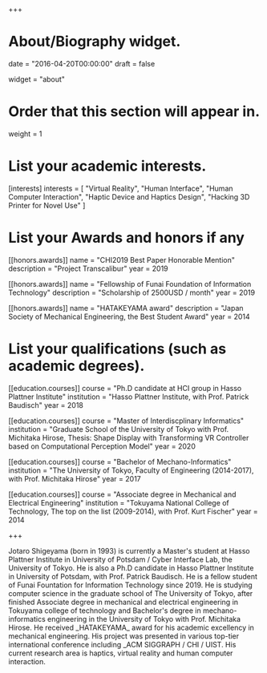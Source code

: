 +++
# About/Biography widget.

date = "2016-04-20T00:00:00"
draft = false

widget = "about"

# Order that this section will appear in.
weight = 1

# List your academic interests.
[interests]
  interests = [
    "Virtual Reality",
    "Human Interface",
    "Human Computer Interaction",
    "Haptic Device and Haptics Design",
    "Hacking 3D Printer for Novel Use"
  ]

# List your Awards and honors if any

[[honors.awards]]
  name = "CHI2019 Best Paper Honorable Mention"
  description = "Project Transcalibur"
  year = 2019

[[honors.awards]]
  name = "Fellowship of Funai Foundation of Information Technology"
  description = "Scholarship of 2500USD / month"
  year = 2019

[[honors.awards]]
  name = "HATAKEYAMA award"
  description = "Japan Society of Mechanical Engineering, the Best Student Award"
  year = 2014

# List your qualifications (such as academic degrees).

[[education.courses]]
  course = "Ph.D candidate at HCI group in Hasso Plattner Institute"
  institution = "Hasso Plattner Institute, with Prof. Patrick Baudisch"
  year = 2018

[[education.courses]]
  course = "Master of Interdiscplinary Informatics"
  institution = "Graduate School of the University of Tokyo with Prof. Michitaka Hirose, Thesis: Shape Display with Transforming VR Controller based on Computational Perception Model"
  year = 2020

[[education.courses]]
  course = "Bachelor of Mechano-Informatics"
  institution = "The University of Tokyo, Faculty of Engineering (2014-2017), with Prof. Michitaka Hirose"
  year = 2017

[[education.courses]]
  course = "Associate degree in Mechanical and Electrical Engineering"
  institution = "Tokuyama National College of Technology, The top on the list (2009-2014), with Prof. Kurt Fischer"
  year = 2014




+++ 
<!-- Your profile description here... -->
<p id='language_display'>
Jotaro Shigeyama (born in 1993) is currently a Master's student at Hasso Plattner Institute in University of Potsdam / Cyber Interface Lab, the University of Tokyo. He is also a Ph.D candidate in Hasso Plattner Institute in University of Potsdam, with Prof. Patrick Baudisch. 
He is a fellow student of Funai Fountation for Information Technology since 2019.
He is studying computer science in the graduate school of The University of Tokyo, after finished Associate degree in mechanical and electrical engineering in Tokuyama college of technology and Bachelor's degree in mechano-informatics engineering in the University of Tokyo with Prof. Michitaka Hirose.
He received _HATAKEYAMA_ award for his academic excellency in mechanical engineering.
His project was presented in various top-tier international conference including _ACM SIGGRAPH / CHI / UIST.
His current research area is haptics, virtual reality and human computer interaction.
</p>


<script type="text/javascript">

		window.onload = function() {
		display();
	}

	let language_flg = 1;
	function display() {
		if(language_flg == 0) {
            document.getElementById("language_display").innerHTML = "<p id='japanese'>茂山丈太郎：山口県下松市出身．徳山工業高等専門学校 機械電気工学科，東京大学工学部 機械情報工学科，東京大学大学院 学際情報学府を経て，現在ドイツ・Hasso Plattner Institute Human Computer Interaction LabにてPh.D課程に在学中．主な受賞歴として，2019年度船井情報科学振興財団奨学生，ACM CHI2019 Best Paper Honorable Mention Awardや日本機械学会 畠山賞など．現在はVR・アクセシビリティのための触覚デバイスや，機械工学の領域を応用したデジタルファブリケーションシステムの研究開発に取り組む．</p>";
		} else {
            document.getElementById("language_display").innerHTML = "Jotaro Shigeyama (born in 1993) is a Ph.D candidate in Hasso Plattner Institute in University of Potsdam, with Prof. Patrick Baudisch. He is a fellow student of Funai Fountation for Information Technology since 2019. He was studying computer science in the graduate school of The University of Tokyo, after finished Associate degree in mechanical and electrical engineering in Tokuyama college of technology and Bachelor degree in mechano-informatics engineering in the University of Tokyo with Prof. Michitaka Hirose. He received HATAKEYAMA award for his academic excellency in mechanical engineering. His projects and demos were presented in various top-tier international conference including ACM SIGGRAPH / CHI / UIST. His current research area is haptics, virtual reality and human computer interaction.";
		}
	}

	function language_change() {
		if(language_flg == 0) {
			language_flg = 1;
		} else {
			language_flg = 0;
		}
		display();
	}

</script>